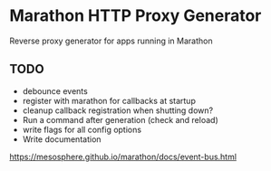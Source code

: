 Marathon HTTP Proxy Generator
===================

Reverse proxy generator for apps running in Marathon

## TODO

* debounce events
* register with marathon for callbacks at startup
* cleanup callback registration when shutting down?
* Run a command after generation (check and reload)
* write flags for all config options
* Write documentation

https://mesosphere.github.io/marathon/docs/event-bus.html
